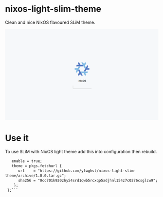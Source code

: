 # nixos-light-slim-theme
Clean and nice NixOS flavoured SLiM theme.

![preview](https://github.com/ylwghst/nixos-light-slim-theme/raw/master/preview.png)

# Use it
To use SLiM with NixOS light theme add this into configuration then rebuild.

```services.xserver.displayManager.slim = {
   enable = true;
   theme = pkgs.fetchurl {
      url    = "https://github.com/ylwghst/nixos-light-slim-theme/archive/1.0.0.tar.gz";
      sha256 = "0cc701k920zhy54srd1qwb5rcxqp5adjhnl154z7c0276csglzw9";
    };
 };```
